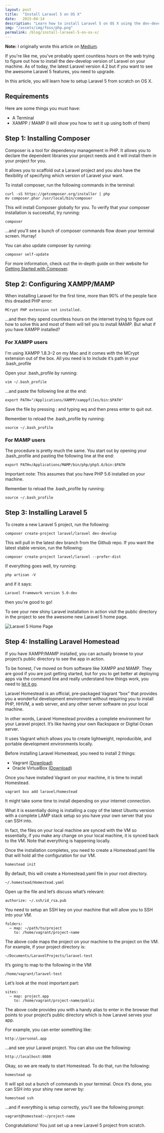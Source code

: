```yaml
---
layout: post
title:  "Install Laravel 5 on OS X"
date:   2015-04-14
description: "Learn how to install Laravel 5 on OS X using the dev-develop branch."
img: "/assets/img/foss/php.png"
permalink: /blog/install-laravel-5-on-os-x/
---
```


**Note:** I originally wrote this article on [Medium][medium-link].

If you're like me, you've probably spent countless hours on the web trying to figure out how to install the dev-develop version of Laravel on your machine. As of today, the latest Laravel version 4.2 but if you want to see the awesome Laravel 5 features, you need to upgrade.

In this article, you will learn how to setup Laravel 5 from scratch on OS X.

## Requirements

Here are some things you must have:

* A Terminal
* XAMPP / MAMP (I will show you how to set it up using both of them)

## Step 1: Installing Composer

Composer is a tool for dependency management in PHP. It allows you to declare the dependent libraries your project needs and it will install them in your project for you.

It allows you to scaffold out a Laravel project and you also have the flexibility of specifying which version of Laravel your want.

To install composer, run the following commands in the terminal:

```
curl -sS https://getcomposer.org/installer | php
mv composer.phar /usr/local/bin/composer
```

This will install Composer globally for you. To verify that your composer installation is successful, try running:

```
composer
```

...and you'll see a bunch of composer commands flow down your terminal screen. Hurray!

You can also update composer by running:

```
composer self-update
```

For more information, check out the in-depth guide on their website for [Getting Started with Composer][getting-started-composer].

## Step 2: Configuring XAMPP/MAMP

When installing Laravel for the first time, more than 90% of the people face this dreaded PHP error:

```
MCrypt PHP extension not installed.
```

…and then they spend countless hours on the internet trying to figure out how to solve this and most of them will tell you to install MAMP. But what if you have XAMPP installed?

### For XAMPP users

I'm using XAMPP 1.8.3–2 on my Mac and it comes with the MCrypt extension out of the box. All you need is to include it’s path in your .bash_profile

Open your .bash_profile by running:

```
vim ~/.bash_profile
```

...and paste the following line at the end:

```
export PATH="/Applications/XAMPP/xamppfiles/bin:$PATH"
```

Save the file by pressing : and typing wq and then press enter to quit out.

Remember to reload the .bash_profile by running:

```
source ~/.bash_profile
```

### For MAMP users

The procedure is pretty much the same. You start out by opening your .bash_profile and pasting the following line at the end:

```
export PATH=/Applications/MAMP/bin/php/php5.6/bin:$PATH
```

Important note: This assumes that you have PHP 5.6 installed on your machine.

Remember to reload the .bash_profile by running:

```
source ~/.bash_profile
```

## Step 3: Installing Laravel 5

To create a new Laravel 5 project, run the following:

```
composer create-project laravel/laravel dev-develop
```

This will pull in the latest dev branch from the Github repo. If you want the latest stable version, run the following:

```
composer create-project laravel/laravel --prefer-dist
```

If everything goes well, try running:

```
php artisan -V
```

and if it says:

```
Laravel Framework version 5.0-dev
```

then you're good to go!

To see your new shiny Laravel installation in action visit the public directory in the project to see the awesome new Laravel 5 home page.

![Laravel 5 Home Page](/assets/img/blog/install-laravel-5-on-os-x/laravel-1.png)

## Step 4: Installing Laravel Homestead

If you have XAMPP/MAMP installed, you can actually browse to your project’s public directory to see the app in action.

To be honest, I've moved on from software like XAMPP and MAMP. They are good if you are just getting started, but for you to get better at deploying apps via the command line and really understand how things work, you need to [let it go][let-it-go].

Laravel Homestead is an official, pre-packaged Vagrant “box” that provides you a wonderful development environment without requiring you to install PHP, HHVM, a web server, and any other server software on your local machine.

In other words, Laravel Homestead provides a complete environment for your Laravel project. It’s like having your own Rackspace or Digital Ocean server.

It uses Vagrant which allows you to create lightweight, reproducible, and portable development environments locally.

Before installing Laravel Homestead, you need to install 2 things:

* Vagrant [(Download)][vagrant-download]
* Oracle VirtualBox [(Download)][oracle-vbox-download]

Once you have installed Vagrant on your machine, it is time to install Homestead.

```
vagrant box add laravel/homestead
```

It might take some time to install depending on your internet connection.

What it is essentially doing is installing a copy of the latest Ubuntu version with a complete LAMP stack setup so you have your own server that you can SSH into.

In fact, the files on your local machine are synced with the VM so essentially, if you make any change on your local machine, it is synced back to the VM. Note that everything is happening locally.

Once the installation completes, you need to create a Homestead.yaml file that will hold all the configuration for our VM.

```
homestead init
```

By default, this will create a Homestead.yaml file in your root directory.

```
~/.homestead/Homestead.yaml
```

Open up the file and let’s discuss what’s relevant:

```
authorize: ~/.ssh/id_rsa.pub
```

You need to setup an SSH key on your machine that will allow you to SSH into your VM.

```
folders:
  — map: ~/path/to/project
    to: /home/vagrant/project-name
```

The above code maps the project on your machine to the project on the VM. For example, if your project directory is:

```
~/Documents/LaravelProjects/laravel-test
```

It’s going to map to the following in the VM:

```
/home/vagrant/laravel-test
```

Let’s look at the most important part:

```
sites:
  — map: project.app
    to: /home/vagrant/project-name/public
```

The above code provides you with a handy alias to enter in the browser that points to your project’s public directory which is how Laravel serves your app.

For example, you can enter something like:

```
http://personal.app
```

...and see your Laravel project. You can also use the following:

```
http://localhost:8000
```

Okay, so we are ready to start Homestead. To do that, run the following:

```
homestead up
```

It will spit out a bunch of commands in your terminal. Once it’s done, you can SSH into your shiny new server by:

```
homestead ssh
```

...and if everything is setup correctly, you'll see the following prompt:

```
vagrant@homestead:~/project-name
```

Congratulations! You just set up a new Laravel 5 project from scratch.

[medium-link]: https://medium.com/@kunalnagar/install-laravel-5-on-os-x-23f3578386f1#.j78hmfoxh
[getting-started-composer]: https://getcomposer.org/doc/00-intro.md
[let-it-go]: https://www.youtube.com/watch?v=kHue-HaXXzg
[vagrant-download]: https://www.vagrantup.com/downloads.html
[oracle-vbox-download]: https://www.virtualbox.org/wiki/Downloads
